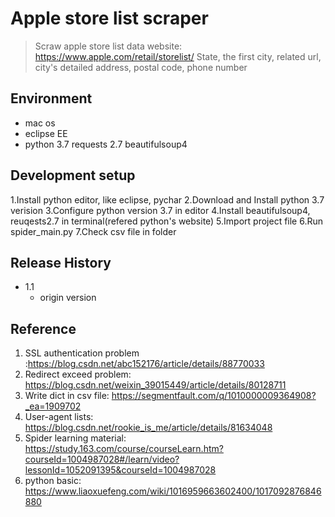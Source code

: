 # Apple store list scraper
> Scraw apple store list data
website: https://www.apple.com/retail/storelist/
State, the first city, related url, city's detailed address, postal code, phone number


## Environment

* mac os
* eclipse EE
* python 3.7
    requests 2.7
    beautifulsoup4
    

## Development setup
1.Install python editor, like eclipse, pychar
2.Download and Install python 3.7 verision
3.Configure python version 3.7 in editor
4.Install beautifulsoup4, reuqests2.7 in terminal(refered python's website)
5.Import project file
6.Run spider_main.py
7.Check csv file in folder

## Release History

* 1.1
    * origin version



## Reference

1. SSL authentication problem :https://blog.csdn.net/abc152176/article/details/88770033 
2. Redirect exceed problem: https://blog.csdn.net/weixin_39015449/article/details/80128711
3. Write dict in csv file: https://segmentfault.com/q/1010000009364908?_ea=1909702
4. User-agent lists: https://blog.csdn.net/rookie_is_me/article/details/81634048 
5. Spider learning material: https://study.163.com/course/courseLearn.htm?courseId=1004987028#/learn/video?lessonId=1052091395&courseId=1004987028
6. python basic: https://www.liaoxuefeng.com/wiki/1016959663602400/1017092876846880

